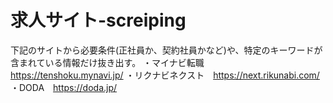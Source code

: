 # 求人サイト-screiping
下記のサイトから必要条件(正社員か、契約社員かなど)や、特定のキーワードが含まれている情報だけ抜き出す。
・マイナビ転職　https://tenshoku.mynavi.jp/
・リクナビネクスト　https://next.rikunabi.com/
・DODA　https://doda.jp/
